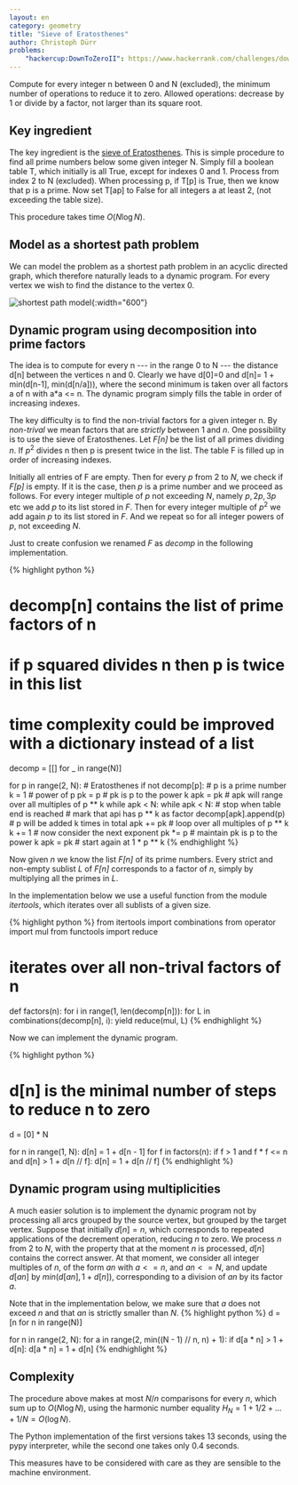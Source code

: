 ```yaml
---
layout: en
category: geometry
title: "Sieve of Eratosthenes"
author: Christoph Dürr
problems:
    "hackercup:DownToZeroII": https://www.hackerrank.com/challenges/down-to-zero-ii
---
```


Compute for every integer n between 0 and N (excluded), the minimum number of operations to reduce it to zero. Allowed operations: decrease by 1 or divide by a factor, not larger than its square root.

## Key ingredient

The key ingredient is the [sieve of Eratosthenes](https://en.wikipedia.org/wiki/Sieve_of_Eratosthenes). This is simple procedure to find all prime numbers below some given integer N. Simply fill a boolean table T, which initially is all True, except for indexes 0 and 1.  Process from index 2 to N (excluded).  When processing p, if T[p] is True, then we know that p is a prime. Now set T[ap] to False for all integers a at least 2, (not exceeding the table size).

This procedure takes time $O(N \log N)$.

## Model as a shortest path problem

We can model the problem as a shortest path problem in an acyclic directed graph, which therefore naturally leads to a dynamic program.
For every vertex we wish to find the distance to the vertex 0.

![shortest path model]({{site.images}}DownToZeroII.svg){:width="600"}

## Dynamic program using decomposition into prime factors

The idea is to compute for every n --- in the range 0 to N --- the distance d[n]  between the vertices n and 0.  Clearly we have d[0]=0 and d[n]= 1 + min(d[n-1], min(d[n/a])), where the second minimum is taken over all factors a of n with a*a <= n.  The dynamic program simply fills the table in order of increasing indexes.

The key difficulty is to find the non-trivial factors for a given integer n.  By *non-trival* we mean factors that are *strictly* between 1 and $n$.  One possibility is to use the sieve of Eratosthenes. Let *F[n]* be the list of all primes dividing $n$. If $p^2$ divides n then p is present twice in the list.
The table F is filled up in order of increasing indexes.

Initially all entries of F are empty.  Then for every $p$ from 2 to $N$, we check if *F[p]* is empty. If it is the case, then $p$ is a prime number and we proceed as follows. For every integer multiple of $p$ not exceeding $N$, namely $p, 2p, 3p$ etc we add $p$ to its list stored in *F*.  Then for every integer multiple of $p^2$ we add again $p$ to its list stored in *F*. And we repeat so for all integer powers of *p*, not exceeding $N$.

Just to create confusion we renamed *F* as *decomp* in the following implementation.

{% highlight python %}
# decomp[n] contains the list of prime factors of n
# if p squared divides n then p is twice in this list
# time complexity could be improved with a dictionary instead of a list
decomp = [[] for _ in range(N)]

for p in range(2, N):  # Eratosthenes
    if not decomp[p]:  # p is a prime number
        k = 1          # power of p
        pk = p         # pk is p to the power k
        apk = pk       # apk will range over all multiples of p ** k
        while apk < N:
            while apk < N:             # stop when table end is reached
                # mark that api has p ** k as factor
                decomp[apk].append(p)  # p will be added k times in total
                apk += pk              # loop over all multiples of p ** k
            k += 1     # now consider the next exponent
            pk *= p    # maintain pk is p to the power k
            apk = pk   # start again at 1 * p ** k
{% endhighlight %}

Now given $n$ we know the list *F[n]* of its prime numbers. Every strict and non-empty sublist *L* of *F[n]* corresponds to a factor of $n$, simply by multiplying all the primes in *L*.

In the implementation below we use a useful function from the module *itertools*, which iterates over all sublists of a given size.

{% highlight python %}
from itertools import combinations
from operator import mul
from functools import reduce

# iterates over all non-trival factors of n
def factors(n):
    for i in range(1, len(decomp[n])):
        for L in combinations(decomp[n], i):
            yield reduce(mul, L)
{% endhighlight %}

Now we can implement the dynamic program.

{% highlight python %}
# d[n]  is the minimal number of steps to reduce n to zero
d = [0] * N

for n in range(1, N):
    d[n] = 1 + d[n - 1]
    for f in factors(n):
        if f > 1 and f * f <= n and d[n] > 1 + d[n // f]:
            d[n] = 1 + d[n // f]
{% endhighlight %}


## Dynamic program using multiplicities

A much easier solution is to implement the dynamic program not by processing all arcs grouped by the source vertex, but grouped by the target vertex.  Suppose that initially $d[n]=n$, which corresponds to repeated applications of the decrement operation, reducing $n$ to zero. We process $n$ from 2 to $N$, with the property that at the moment $n$ is processed, $d[n]$ contains the correct answer. At that moment, we consider all integer multiples of $n$, of the form $an$ with $a<=n$, and $an<=N$, and update $d[an]$ by $min(d[an], 1 + d[n])$, corresponding to a division of $an$ by its factor $a$.

Note that in the implementation below, we make sure that $a$ does not exceed $n$ and that $an$ is strictly smaller than $N$.
{% highlight python %}
d = [n for n in range(N)]

for n in range(2, N):
    for a in range(2, min((N - 1) // n, n) + 1):
        if d[a * n] > 1 + d[n]:
            d[a * n] = 1 + d[n]
{% endhighlight %}

## Complexity

The procedure above makes at most $N/n$ comparisons for every $n$, which sum up to $O(N \log N)$,  using the harmonic number equality $H_N=1+1/2+...+1/N=O(\log N)$.

The Python implementation of the first versions takes 13 seconds, using the pypy interpreter, while the second one takes only 0.4 seconds.

This measures have to be considered with care as they are sensible to the machine environment.
